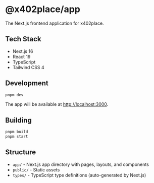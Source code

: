 # @x402place/app

The Next.js frontend application for x402place.

## Tech Stack

- Next.js 16
- React 19
- TypeScript
- Tailwind CSS 4

## Development

```bash
pnpm dev
```

The app will be available at [http://localhost:3000](http://localhost:3000).

## Building

```bash
pnpm build
pnpm start
```

## Structure

- `app/` - Next.js app directory with pages, layouts, and components
- `public/` - Static assets
- `types/` - TypeScript type definitions (auto-generated by Next.js)
